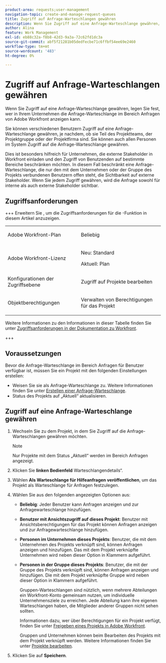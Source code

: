 ```yaml
---
product-area: requests;user-management
navigation-topic: create-and-manage-request-queues
title: Zugriff auf Anfrage-Warteschlangen gewähren
description: Wenn Sie Zugriff auf eine Anfrage-Warteschlange gewähren, legen Sie fest, wer in Ihrem Unternehmen die Anfrage-Warteschlange im Bereich Anfragen von Adobe Workfront anzeigen kann.
author: Alina
feature: Work Management
exl-id: eb88c32a-f8b8-42d3-9a3a-72c62fd1dc3a
source-git-commit: abf5f21281b05dedfecbe71c6ffbf54ee69e2460
workflow-type: tm+mt
source-wordcount: '483'
ht-degree: 0%

---
```


# Zugriff auf Anfrage-Warteschlangen gewähren

<!-- Audited: 6/2025 -->

Wenn Sie Zugriff auf eine Anfrage-Warteschlange gewähren, legen Sie fest, wer in Ihrem Unternehmen die Anfrage-Warteschlange im Bereich Anfragen von Adobe Workfront anzeigen kann.

Sie können verschiedenen Benutzern Zugriff auf eine Anfrage-Warteschlange gewähren, je nachdem, ob sie Teil des Projektteams, der Projektgruppe oder der Projektfirma sind. Sie können auch allen Personen im System Zugriff auf die Anfrage-Warteschlange gewähren.

Dies ist besonders hilfreich für Unternehmen, die externe Stakeholder in Workfront einladen und den Zugriff von Benutzenden auf bestimmte Bereiche beschränken möchten. In diesem Fall beschränkt eine Anfrage-Warteschlange, die nur den mit dem Unternehmen oder der Gruppe des Projekts verbundenen Benutzern offen steht, die Sichtbarkeit auf externe Stakeholder. Wenn Sie jedem Zugriff gewähren, wird die Anfrage sowohl für interne als auch externe Stakeholder sichtbar.

## Zugriffsanforderungen

+++ Erweitern Sie , um die Zugriffsanforderungen für die -Funktion in diesem Artikel anzuzeigen.

<table style="table-layout:auto"> 
 <col> 
 <col> 
 <tbody> 
  <tr> 
   <td role="rowheader">Adobe Workfront-Plan</td> 
   <td> <p>Beliebig </p> </td> 
  </tr> 
  <tr> 
   <td role="rowheader">Adobe Workfront-Lizenz</td> 
   <td> 
   <p>Neu: Standard </p>
   <p>Aktuell: Plan </p> </td> 
  </tr> 
  <tr> 
   <td role="rowheader">Konfigurationen der Zugriffsebene</td> 
   <td> <p>Zugriff auf Projekte bearbeiten</p> </td> 
  </tr> 
  <tr> 
   <td role="rowheader">Objektberechtigungen</td> 
   <td> <p> Verwalten von Berechtigungen für das Projekt</p> </td> 
  </tr> 
 </tbody> 
</table>

Weitere Informationen zu den Informationen in dieser Tabelle finden Sie unter [Zugriffsanforderungen in der Dokumentation zu Workfront](/help/quicksilver/administration-and-setup/add-users/access-levels-and-object-permissions/access-level-requirements-in-documentation.md).

+++

## Voraussetzungen

Bevor die Anfrage-Warteschlange im Bereich Anfragen für Benutzer verfügbar ist, müssen Sie ein Projekt mit den folgenden Einstellungen erstellen:

* Weisen Sie sie als Anfrage-Warteschlange zu. Weitere Informationen finden Sie unter [Erstellen einer Anfrage-Warteschlange](../../../manage-work/requests/create-and-manage-request-queues/create-request-queue.md).
* Status des Projekts auf „Aktuell“ aktualisieren.

## Zugriff auf eine Anfrage-Warteschlange gewähren

1. Wechseln Sie zu dem Projekt, in dem Sie Zugriff auf die Anfrage-Warteschlangen gewähren möchten.

   >[!NOTE]
   >
   >Nur Projekte mit dem Status „Aktuell“ werden im Bereich Anfragen angezeigt.

1. Klicken Sie **linken Bedienfeld** Warteschlangendetails“.
1. Wählen **Als Warteschlange für Hilfeanfragen veröffentlichen**, um das Projekt als Warteschlange für Anfragen festzulegen.
1. Wählen Sie aus den folgenden angezeigten Optionen aus:

   * **Beliebig**: Jeder Benutzer kann Anfragen anzeigen und zur Anfragewarteschlange hinzufügen.
   * **Benutzer mit Ansichtszugriff auf dieses Projekt**: Benutzer mit Ansichtsberechtigungen für das Projekt können Anfragen anzeigen und zur Anfragewarteschlange hinzufügen.
   * **Personen im Unternehmen dieses Projekts**: Benutzer, die mit dem Unternehmen des Projekts verknüpft sind, können Anfragen anzeigen und hinzufügen. Das mit dem Projekt verknüpfte Unternehmen wird neben dieser Option in Klammern aufgeführt.
   * **Personen in der Gruppe dieses Projekts**: Benutzer, die mit der Gruppe des Projekts verknüpft sind, können Anfragen anzeigen und hinzufügen. Die mit dem Projekt verknüpfte Gruppe wird neben dieser Option in Klammern aufgeführt.

     Gruppen-Warteschlangen sind nützlich, wenn mehrere Abteilungen ein Workfront-Konto gemeinsam nutzen, um individuelle Unternehmensziele zu erreichen. Jede Abteilung kann ihre eigenen Warteschlangen haben, die Mitglieder anderer Gruppen nicht sehen sollten.

     Informationen dazu, wer über Berechtigungen für ein Projekt verfügt, finden Sie unter [Freigeben eines Projekts in Adobe Workfront](../../../workfront-basics/grant-and-request-access-to-objects/share-a-project.md).

     Gruppen und Unternehmen können beim Bearbeiten des Projekts mit dem Projekt verknüpft werden. Weitere Informationen finden Sie unter [Projekte bearbeiten](../../../manage-work/projects/manage-projects/edit-projects.md).

1. Klicken Sie auf **Speichern**.
